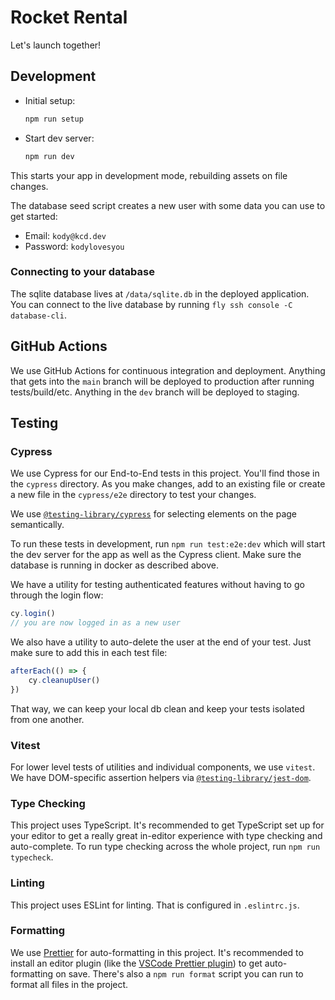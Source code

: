 # Rocket Rental

Let's launch together!

## Development

- Initial setup:

  ```sh
  npm run setup
  ```

- Start dev server:

  ```sh
  npm run dev
  ```

This starts your app in development mode, rebuilding assets on file changes.

The database seed script creates a new user with some data you can use to get
started:

- Email: `kody@kcd.dev`
- Password: `kodylovesyou`

### Connecting to your database

The sqlite database lives at `/data/sqlite.db` in the deployed application. You
can connect to the live database by running `fly ssh console -C database-cli`.

## GitHub Actions

We use GitHub Actions for continuous integration and deployment. Anything that
gets into the `main` branch will be deployed to production after running
tests/build/etc. Anything in the `dev` branch will be deployed to staging.

## Testing

### Cypress

We use Cypress for our End-to-End tests in this project. You'll find those in
the `cypress` directory. As you make changes, add to an existing file or create
a new file in the `cypress/e2e` directory to test your changes.

We use [`@testing-library/cypress`](https://testing-library.com/cypress) for
selecting elements on the page semantically.

To run these tests in development, run `npm run test:e2e:dev` which will start
the dev server for the app as well as the Cypress client. Make sure the database
is running in docker as described above.

We have a utility for testing authenticated features without having to go
through the login flow:

```ts
cy.login()
// you are now logged in as a new user
```

We also have a utility to auto-delete the user at the end of your test. Just
make sure to add this in each test file:

```ts
afterEach(() => {
	cy.cleanupUser()
})
```

That way, we can keep your local db clean and keep your tests isolated from one
another.

### Vitest

For lower level tests of utilities and individual components, we use `vitest`.
We have DOM-specific assertion helpers via
[`@testing-library/jest-dom`](https://testing-library.com/jest-dom).

### Type Checking

This project uses TypeScript. It's recommended to get TypeScript set up for your
editor to get a really great in-editor experience with type checking and
auto-complete. To run type checking across the whole project, run
`npm run typecheck`.

### Linting

This project uses ESLint for linting. That is configured in `.eslintrc.js`.

### Formatting

We use [Prettier](https://prettier.io/) for auto-formatting in this project.
It's recommended to install an editor plugin (like the
[VSCode Prettier plugin](https://marketplace.visualstudio.com/items?itemName=esbenp.prettier-vscode))
to get auto-formatting on save. There's also a `npm run format` script you can
run to format all files in the project.
